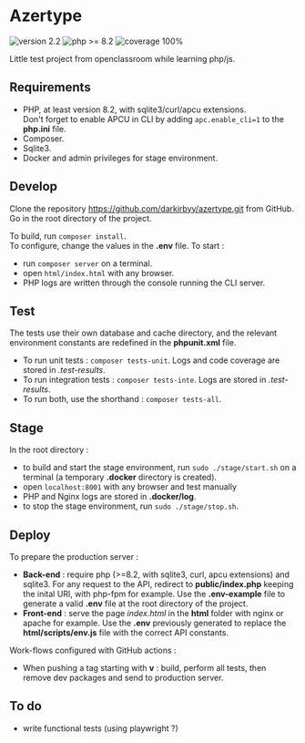 # Azertype

![version 2.2](https://img.shields.io/badge/version-2.0-red.svg)
![php >= 8.2](https://img.shields.io/badge/php-%3E%3D8.2-cyan.svg)
![coverage 100%](https://img.shields.io/badge/coverage-100%25-brightgreen.svg)

Little test project from openclassroom while learning php/js.

## Requirements

- PHP, at least version 8.2, with sqlite3/curl/apcu extensions.  
Don't forget to enable APCU in CLI by adding `apc.enable_cli=1` to the **php.ini** file.
- Composer.
- Sqlite3.
- Docker and admin privileges for stage environment.

## Develop

Clone the repository <https://github.com/darkirbyy/azertype.git> from GitHub.  
Go in the root directory of the project.  

To build, run `composer install`.  
To configure, change the values in the **.env** file.
To start :

- run `composer server` on a terminal.
- open `html/index.html` with any browser.
- PHP logs are written through the console running the CLI server.

## Test

The tests use their own database and cache directory, and the relevant environment constants are redefined in the **phpunit.xml** file.

- To run unit tests : `composer tests-unit`. Logs and code coverage are stored in *.test-results*.  
- To run integration tests : `composer tests-inte`. Logs are stored in *.test-results*.
- To run both, use the shorthand : `composer tests-all`.

## Stage

In the root directory :

- to build and start the stage environment, run `sudo ./stage/start.sh` on a terminal (a temporary **.docker** directory is created).
- open `localhost:8001` with any browser and test manually
- PHP and Nginx logs are stored in **.docker/log**.
- to stop the stage environment, run `sudo ./stage/stop.sh`.

## Deploy

To prepare the production server :

- **Back-end** : require php (>=8.2, with sqlite3, curl, apcu extensions) and sqlite3. For any request to the API, redirect to **public/index.php** keeping the inital URI, with php-fpm for example. Use the **.env-example** file to generate a valid **.env** file at the root directory of the project.
- **Front-end** : serve the page *index.html* in the **html** folder with nginx or apache for example. Use the **.env** previously generated to replace the **html/scripts/env.js** file with the correct API constants.

Work-flows configured with GitHub actions :

- When pushing a tag starting with **v** : build, perform all tests, then remove dev packages and send to production server.

## To do

- write functional tests (using playwright ?)
